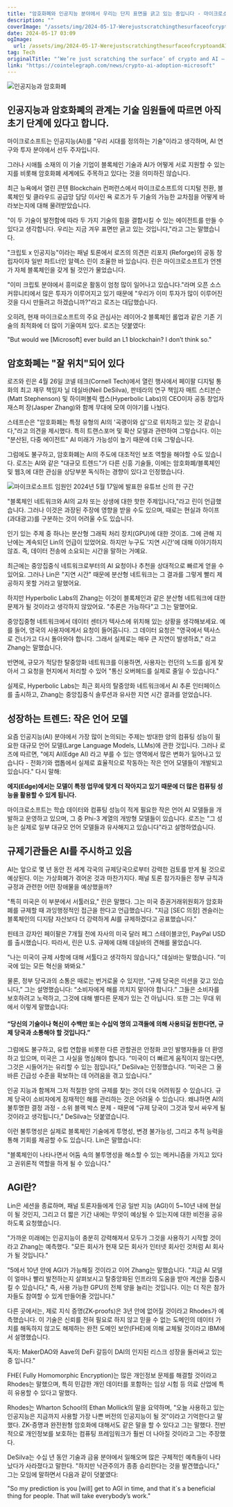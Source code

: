 ```yaml
---
title: "암호화폐와 인공지능 분야에서 우리는 단지 표면을 긁고 있는 중입니다 - 마이크로소프트 임원"
description: ""
coverImage: "/assets/img/2024-05-17-WerejustscratchingthesurfaceofcryptoandAIMicrosoftexec_thumbnail.png"
date: 2024-05-17 03:09
ogImage: 
  url: /assets/img/2024-05-17-WerejustscratchingthesurfaceofcryptoandAIMicrosoftexec_thumbnail.png
tag: Tech
originalTitle: "‘We’re just scratching the surface’ of crypto and AI — Microsoft exec"
link: "https://cointelegraph.com/news/crypto-ai-adoption-microsoft"
---
```



![인공지능과 암호화폐](/assets/img/2024-05-17-WerejustscratchingthesurfaceofcryptoandAIMicrosoftexec_thumbnail.png)

## 인공지능과 암호화폐의 관계는 기술 임원들에 따르면 아직 초기 단계에 있다고 합니다.

마이크로소프트는 인공지능(AI)를 "우리 시대를 정의하는 기술"이라고 생각하며, AI 연구와 투자 분야에서 선두 주자입니다.

그러나 시애틀 소재의 이 기술 기업이 블록체인 기술과 AI가 어떻게 서로 지원할 수 있는지를 비롯해 암호화폐 세계에도 주목하고 있다는 것을 의미하진 않습니다.

<div class="content-ad"></div>

최근 뉴욕에서 열린 콘텐 Blockchain 컨퍼런스에서 마이크로소프트의 디지털 전환, 블록체인 및 클라우드 공급망 담당 이사인 욕 로즈가 두 기술의 가능한 교차점을 어떻게 바라보는지에 대해 물려받았습니다.

"이 두 기술이 발전함에 따라 두 가지 기술의 힘을 결합시킬 수 있는 에이전트를 만들 수 있다고 생각합니다. 우리는 지금 겨우 표면만 긁고 있는 것입니다,"라고 그는 말했습니다.

"크립토 x 인공지능"이라는 패널 토론에서 로즈의 의견은 리포지 (Reforge)의 공동 창립자이자 일반 파트너인 알렉스 린이 조율한 바 있습니다. 린은 마이크로소프트가 언젠가 자체 블록체인을 갖게 될 것인가 물었습니다.

"이미 크립토 분야에서 흥미로운 활동이 엄청 많이 일어나고 있습니다."라며 오픈 소스 커뮤니티에서 많은 투자가 이루어지고 있기 때문에 "우리가 이미 투자가 많이 이루어진 것을 다시 만들려고 하겠습니까?"라고 로즈는 대답했습니다.

<div class="content-ad"></div>

오히려, 현재 마이크로소프트의 주요 관심사는 레이어-2 블록체인 롤업과 같은 기존 기술의 최적화에 더 많이 기울여져 있다. 로즈는 덧붙였다:

"But would we [Microsoft] ever build an L1 blockchain? I don’t think so."

## 암호화폐는 "잘 위치"되어 있다

로즈와 린은 4월 26일 코넬 테크(Cornell Tech)에서 열린 행사에서 페이팔 디지털 통화의 최고 재무 책임자 닐 데실바(Neil DeSilva), 판테라의 연구 책임자 매트 스티븐슨(Matt Stephenson) 및 하이퍼볼릭 랩스(Hyperbolic Labs)의 CEO이자 공동 창업자 재스퍼 장(Jasper Zhang)와 함께 무대에 모여 이야기를 나눴다.

<div class="content-ad"></div>

스테프슨은 "암호화폐는 특정 유형의 AI의 '곡괭이와 삽'으로 위치하고 있는 것 같습니다,"라고 의견을 제시했다. 특히 트랜스포머 및 확산 모델과 관련하여 그렇습니다. 이는 "분산된, 다중 에이전트" AI 미래가 가능성이 높기 때문에 더욱 그렇습니다.

그럼에도 불구하고, 암호화폐는 AI의 주도에 대조적인 보조 역할을 해야할 수도 있습니다. 로즈는 AI와 같은 "대규모 트렌드"가 다른 신흥 기술들, 이에는 암호화폐/블록체인 및 웹3,에 대한 관심을 상당부분 독식하는 경향이 있다고 인정했습니다.

![마이크로소프트 임원인 2024년 5월 17일에 발표한 유튜브 신의 한 구간](/assets/img/2024-05-17-WerejustscratchingthesurfaceofcryptoandAIMicrosoftexec_0.png)

"블록체인 네트워크와 AI의 교차 또는 상생에 대한 핫한 주제입니다,"라고 린이 언급했습니다. 그러나 이것은 과장된 주장에 영향을 받을 수도 있으며, 때로는 현실과 하이프(과대광고)를 구분하는 것이 어려울 수도 있습니다.

<div class="content-ad"></div>

인기 있는 주제 중 하나는 분산형 그래픽 처리 장치(GPU)에 대한 것이죠. 그에 관해 지난에는 계속되던 Lin의 언급이 있었어요. 하지만 누구도 '지연 시간'에 대해 이야기하지 않죠. 즉, 데이터 전송에 소요되는 시간을 말하는 거예요.

최근에는 중앙집중식 네트워크로부터의 AI 요청이나 추천을 상대적으로 빠르게 얻을 수 있어요. 그러나 Lin은 "지연 시간" 때문에 분산형 네트워크는 그 결과를 그렇게 빨리 제공하지 못할 거라고 말했어요.

하지만 Hyperbolic Labs의 Zhang는 이것이 블록체인과 같은 분산형 네트워크에 대한 문제가 될 것이라고 생각하지 않았어요. "추론은 가능하다"고 그는 말했어요.

<div class="content-ad"></div>

중앙집중형 네트워크에서 데이터 센터가 텍사스에 위치해 있는 상황을 생각해보세요. 예를 들어, 영국의 사용자에게서 요청이 들어옵니다. 그 데이터 요청은 "영국에서 텍사스로 건너가고 다시 돌아와야 합니다. 그래서 실제로는 매우 큰 지연이 발생하죠," 라고 Zhang는 말했습니다.

반면에, 규모가 적당한 탈중앙화 네트워크를 이용하면, 사용자는 런던의 노드를 쉽게 찾아서 그 요청을 현지에서 처리할 수 있어 "통신 오버헤드를 실제로 줄일 수 있습니다."

실제로, Hyperbolic Labs는 최근 회사의 탈중앙화 네트워크에서 AI 추론 인터페이스를 출시하고, Zhang는 중앙집중식 솔루션과 유사한 지연 시간 결과를 얻었습니다.

## 성장하는 트렌드: 작은 언어 모델

<div class="content-ad"></div>

요즘 인공지능(AI) 분야에서 가장 많이 논의되는 주제는 방대한 양의 컴퓨팅 성능이 필요한 대규모 언어 모델(Large Language Models, LLMs)에 관한 것입니다. 그러나 로즈에 따르면, "에지 AI(Edge AI) 라고 부를 수 있는 영역에서 많은 변화가 일어나고 있습니다 - 전화기와 랩톱에서 실제로 효율적으로 작동하는 작은 언어 모델들이 개발되고 있습니다." 다시 말해:

**에지(Edge)에서는 모델이 특정 업무에 맞게 더 작아지고 있기 때문에 더 많은 컴퓨팅 성능을 활용할 수 있게 됩니다.**

마이크로소프트는 학습 데이터와 컴퓨팅 성능이 적게 필요한 작은 언어 AI 모델들을 개발하고 운영하고 있으며, 그 중 Phi-3 계열의 개방형 모델들이 있습니다. 로즈는 "그 성능은 실제로 일부 대규모 언어 모델들과 유사해지고 있습니다"라고 설명하였습니다.

## 규제기관들은 AI를 주시하고 있음

<div class="content-ad"></div>

AI는 앞으로 몇 년 동안 전 세계 각국의 규제당국으로부터 강력한 검토를 받게 될 것으로 예상된다. 이는 가상화폐가 겪어온 것과 마찬가지다. 패널 토론 참가자들은 정부 규칙과 규정과 관련한 어떤 장애물을 예상했을까?

"특히 미국은 이 부분에서 서툴러요," 린은 말했다. 그는 미국 증권거래위원회가 암호화폐를 규제할 때 과잉행정적인 접근을 한다고 언급했습니다. "지금 [SEC 의장] 겐슬러는 블록체인의 디지턈 자산보다 더 강력하게 AI를 규제하겠다고 공표했습니다."

핀테크 강자인 페이팔은 7개월 전에 자사의 미국 달러 페그 스테이블코인, PayPal USD를 출시했습니다. 따라서, 린은 U.S. 규제에 대해 데실바의 견해를 물었습니다.

"나는 미국이 규제 사항에 대해 서툴다고 생각하지 않습니다," 데실바는 말했습니다. "미국에 있는 모든 혁신을 봐봐요."

<div class="content-ad"></div>

물론, 정부 당국과의 소통은 때로는 번거로울 수 있지만, “규제 당국은 미션을 갖고 있습니다,” 그는 설명했습니다: “소비자에게 해를 끼치지 말아야 합니다.” 그들은 소비자를 보호하려고 노력하고, 그것에 대해 별다른 문제가 있는 건 아닙니다. 또한 그는 무대 위에서 이렇게 말했습니다:

#### “당신의 기술이나 혁신이 수백만 또는 수십억 명의 고객들에 의해 사용되길 원한다면, 규제 당국과 소통해야 할 것입니다.”

그럼에도 불구하고, 유럽 연합을 비롯한 다른 관할권은 안정화 코인 발행자들을 더 환영하고 있으며, 미국은 그 사실을 명심해야 합니다. “미국이 더 빠르게 움직이지 않는다면, 그것은 시들어가는 유리할 수 있는 점입니다,” DeSilva는 인정했습니다. “미국은 그 올바른 긴급성 수준을 확보하는 데 어려움을 겪고 있습니다.”

인공 지능과 함께져 그저 적절한 양의 규제를 찾는 것이 더욱 어려워질 수 있습니다. 규제 당국이 소비자에게 잠재적인 해를 관리하는 것은 어려울 수 있습니다. 왜냐하면 AI의 불투명한 결정 과정 - 소위 블랙 박스 문제 - 때문에 “규제 당국이 그것과 맞서 싸우게 될 것이라고 생각됩니다,” DeSilva는 덧붙였습니다.

<div class="content-ad"></div>

이런 불투명성은 실제로 블록체인 기술에게 투명성, 변경 불가능성, 그리고 추적 능력을 통해 기회를 제공할 수도 있습니다. Lin은 말했습니다:

"블록체인이 나타나면서 어둠 속의 불투명성을 해소할 수 있는 메커니즘을 가지고 있다고 권위론적 역할을 하게 될 수 있습니다."

## AGI란?

Lin은 세션을 종료하며, 패널 토론자들에게 인공 일반 지능 (AGI)이 5~10년 내에 현실이 될 것인지, 그리고 더 짧은 기간 내에는 무엇이 예상될 수 있는지에 대한 비전을 공유하도록 요청했습니다.

<div class="content-ad"></div>

"가까운 미래에는 인공지능이 충분히 강력해져서 모두가 그것을 사용하기 시작할 것이라고 Zhang는 예측했다. "모든 회사가 현재 모든 회사가 인터넷 회사인 것처럼 AI 회사가 될 것입니다."

"5에서 10년 안에 AGI가 가능해질 것이라고 이어 Zhang는 말했습니다. "지금 AI 모델이 얼마나 빨리 발전하는지 살펴보시고 탈중앙화된 인프라의 도움을 받아 계산을 집중시킬 수 있습니다," 즉, 사용 가능한 GPU의 전체 양을 늘리는 것입니다. 이는 더 작은 참가자들도 참여할 수 있게 만들어줄 것입니다."

다른 곳에서는, 제로 지식 증명(ZK-proofs)은 3년 안에 없어질 것이라고 Rhodes가 예측했습니다. 이 기술은 신뢰를 전혀 필요로 하지 않고 믿을 수 없는 도메인의 데이터 가치를 해독하지 않고도 해제하는 완전 도메인 보안(FHE)에 의해 교체될 것이라고 IBM에서 설명했습니다.

독자: MakerDAO와 Aave의 DeFi 갈등이 DAI의 인지된 리스크 성장을 둘러싸고 있는 중 입니다."

<div class="content-ad"></div>

FHE( Fully Homomorphic Encryption)는 많은 개인정보 문제를 해결할 것이라고 Rhodes는 말했으며, 특히 민감한 개인 데이터를 포함하는 임상 시험 등 의료 산업에 특히 유용할 수 있다고 말했다. 

Rhodes는 Wharton School의 Ethan Mollick의 말을 요약하며, "오늘 사용하고 있는 인공지능은 지금까지 사용할 가장 나쁜 버전의 인공지능이 될 것"이라고 기억한다고 말했다. ZK-증명과 완전원형 암호화에 대해서도 같은 말을 할 수 있다고 그는 말했다. 전반적으로 개인정보를 보호하는 컴퓨팅 프레임워크가 훨씬 더 나아질 것이라고 그는 주장했다. 

DeSilva는 수십 년 동안 기술과 금융 분야에서 일해오며 많은 구체적인 예측들이 나타났다가 사라졌다고 말한다. "하지만 낙관주의가 종종 승리한다는 것을 발견했습니다," 그는 모임에 말하면서 다음과 같이 덧붙였다:

"So my prediction is you [will] get to AGI in time, and that it`s a beneficial thing for people. That will take everybody’s work."